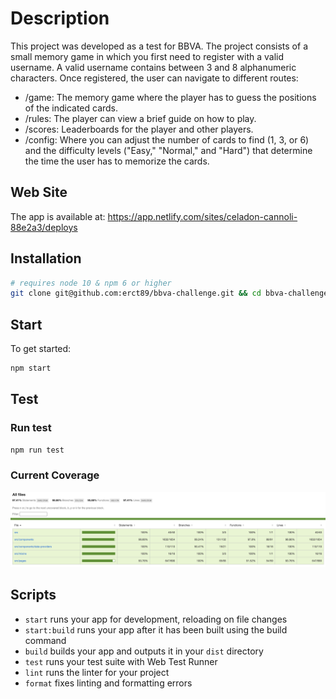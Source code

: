 # Description
This project was developed as a test for BBVA. The project consists of a small memory game in which you first need to register with a valid username. A valid username contains between 3 and 8 alphanumeric characters. Once registered, the user can navigate to different routes:
  - /game: The memory game where the player has to guess the positions of the indicated cards.
  - /rules: The player can view a brief guide on how to play.
  - /scores: Leaderboards for the player and other players.
  - /config: Where you can adjust the number of cards to find (1, 3, or 6) and the difficulty levels ("Easy," "Normal," and "Hard") that determine the time the user has to memorize the cards.

## Web Site

The app is available at:
https://app.netlify.com/sites/celadon-cannoli-88e2a3/deploys

## Installation

```bash
# requires node 10 & npm 6 or higher
git clone git@github.com:erct89/bbva-challenge.git && cd bbva-challenge && npm i
```

## Start

To get started:

```bash
npm start
```

## Test

### Run test

```bash
npm run test
```

### Current Coverage

![Current Coverage](https://github.com/erct89/bbva-challenge/blob/main/images/coverage-2023-09-14.png)

## Scripts

- `start` runs your app for development, reloading on file changes
- `start:build` runs your app after it has been built using the build command
- `build` builds your app and outputs it in your `dist` directory
- `test` runs your test suite with Web Test Runner
- `lint` runs the linter for your project
- `format` fixes linting and formatting errors
